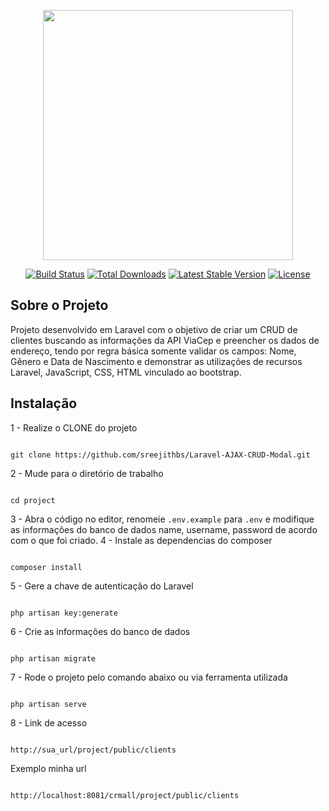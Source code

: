 <p align="center"><a href="https://laravel.com" target="_blank"><img src="https://raw.githubusercontent.com/laravel/art/master/logo-lockup/5%20SVG/2%20CMYK/1%20Full%20Color/laravel-logolockup-cmyk-red.svg" width="400"></a></p>

<p align="center">
<a href="https://travis-ci.org/laravel/framework"><img src="https://travis-ci.org/laravel/framework.svg" alt="Build Status"></a>
<a href="https://packagist.org/packages/laravel/framework"><img src="https://poser.pugx.org/laravel/framework/d/total.svg" alt="Total Downloads"></a>
<a href="https://packagist.org/packages/laravel/framework"><img src="https://poser.pugx.org/laravel/framework/v/stable.svg" alt="Latest Stable Version"></a>
<a href="https://packagist.org/packages/laravel/framework"><img src="https://poser.pugx.org/laravel/framework/license.svg" alt="License"></a>
</p>

## Sobre o Projeto

Projeto desenvolvido em Laravel com o objetivo de criar um CRUD de clientes buscando as informações da API ViaCep e preencher os dados de endereço, tendo por regra básica somente validar os campos: Nome, Gênero e Data de Nascimento e demonstrar as utilizações de recursos Laravel, JavaScript, CSS, HTML vinculado ao bootstrap.

## Instalação

1 - Realize o CLONE do projeto
<pre><code>   
git clone https://github.com/sreejithbs/Laravel-AJAX-CRUD-Modal.git
</code></pre>
2 - Mude para o diretório de trabalho   
<pre><code>   
cd project
</code></pre>
3 - Abra o código no editor, renomeie <code>.env.example</code> para <code>.env</code> e modifique as informações do banco de dados name, username, password de acordo com o que foi criado.
4 - Instale as dependencias do composer
<pre><code>   
composer install
</code></pre>
5 - Gere a chave de autenticação do Laravel
<pre><code>   
php artisan key:generate
</code></pre>
6 - Crie as informações do banco de dados
<pre><code>   
php artisan migrate
</code></pre>
7 - Rode o projeto pelo comando abaixo ou via ferramenta utilizada
<pre><code>   
php artisan serve
</code></pre>
8 - Link de acesso
<pre><code>   
http://sua_url/project/public/clients 
</code></pre>
Exemplo minha url
<pre><code>   
http://localhost:8081/crmall/project/public/clients
</code></pre>

